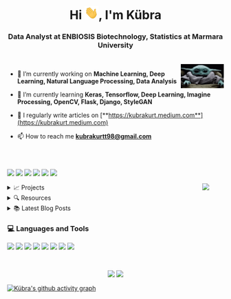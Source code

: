<h1 align="center"> Hi <img width="32" src="https://raw.githubusercontent.com/fatiiates/fatiiates/main/wave.gif"/>, I'm Kübra 
<h3 align="center"> Data Analyst at ENBIOSIS Biotechnology, Statistics at Marmara University </h3>

<br />
 
<img align="right" src="https://github.com/hargun79/hargun79/blob/master/Assets/hi.gif" style="width: 100px;">
  
- 🔭 I’m currently working on **Machine Learning, Deep Learning, Natural Language Processing, Data Analysis**

- 🌱 I’m currently learning **Keras, Tensorflow, Deep Learning, Imagine Processing, OpenCV, Flask, Django, StyleGAN**

- 📝 I regularly write articles on [**https://kubrakurt.medium.com**](https://kubrakurt.medium.com)

- 📫 How to reach me **kubrakurtt98@gmail.com**

 <br />
  <br />
     
[![](https://img.shields.io/badge/medium-%2312100E.svg?&style=for-the-badge&logo=medium&logoColor=white)](https://kubrakurt.medium.com)
[![](https://img.shields.io/badge/Kaggle-%2312100E.svg?&style=for-the-badge&logo=kaggle&logoColor=white)](https://www.kaggle.com/kubrakurt)
[![](https://img.shields.io/badge/linkedin-%230077B5.svg?&style=for-the-badge&logo=linkedin&logoColor=white)](https://www.linkedin.com/in/kubrakurtk/)
[![](https://img.shields.io/badge/twitter-%231DA1F2.svg?&style=for-the-badge&logo=twitter&logoColor=white)](https://twitter.com/kubrakurtk)
[![](https://img.shields.io/badge/instagram-%23E4405F.svg?&style=for-the-badge&logo=instagram&logoColor=white)](https://www.instagram.com/kubrakurtk/) 
[![](https://img.shields.io/badge/Spotify-1ED760?&style=for-the-badge&logo=spotify&logoColor=white)](https://open.spotify.com/user/kubrakurtk?si=N7svsad2RRO2PEHvjkT8bw)

<img align="right" src="https://media.giphy.com/media/QTmfvHGklosY1ha87W/source.gif" width="50">

<details><summary>📈 Projects</summary> 

* [1. Cosine Similarity Algorithm and Book Suggestion Application](https://github.com/kubrakurt/cosine_similarity)
* [2. IRIS Visualization and Classification](https://github.com/kubrakurt/iris_visualization_and_classification)
* [3. LightGBM Model](https://github.com/kubrakurt/lightgbm_model)
* [4. Movie Comments Sentiment Analysis with Python](https://github.com/kubrakurt/turkish_movie_sentiment_analysis)
* [5. Recommendation System](https://github.com/kubrakurt/recommendation_systems)
* [6. Scraping Text from Wikipedia and News Websites with Python](https://github.com/kubrakurt/python_text_scraping)
* [7. Text Preprocessing, WordCloud & Word2Vec Model with Python](https://github.com/kubrakurt/word2vec_model)

</details>

<details><summary>🔍 Resources</summary>

* [1. Data Analysis](https://github.com/kubrakurt/data_analysis_resource)
* [2. Data Visualization](https://github.com/kubrakurt/data_visualization_resource)
* [3. Machine Learning](https://github.com/kubrakurt/machine_learning_resource)
* [4. Natural Language Processing](https://github.com/kubrakurt/natural_language_processing_resource)

</details>

<details><summary>📚 Latest Blog Posts</summary>

* [1. Python ile Film Yorumlarının Duygu Analizi](https://medium.com/deeplab-tech/python-ile-film-yorumlarının-duygu-analizi-250870ee175c)
* [2. Python ile Metin Ön İşleme, WordCloud & Word2Vec Model](https://medium.com/deeplab-tech/python-ile-metin-ön-i̇şleme-wordcloud-word2vec-model-87b3e84abdfd)
* [3. Python ile Vikipedi & Haber Sitelerinden Metin Kazıma](https://medium.com/deeplab-tech/python-ile-vikipedi-haber-sitelerinden-metin-kazıma-7a64f2e0e3a2)
* [4. Python ile Öneri Sistemleri](https://medium.com/kaveai/öneri-sistemleri-recommendation-systems-9c4d981d1750)
* [5. Matematiği ve Python Uygulamasıyla LightGBM](https://medium.com/kaveai/matematiği-ve-python-uygulamasıyla-lightgbm-hafif-gradyan-artırma-makinesi-18d2f12e7870)

</details>

<div>
  <h3> 💻 Languages and Tools </h3>
  <p>
   <img src="https://i.giphy.com/media/LMt9638dO8dftAjtco/200.webp"   width="50">
   <img src="https://i.giphy.com/media/IdyAQJVN2kVPNUrojM/200.webp" width="50">
   <img src="https://media.giphy.com/media/KzJkzjggfGN5Py6nkT/source.gif" width="50">
   <img src="https://media.giphy.com/media/SU2ic3wTfuC6JhD1lA/giphy.gif" width="50">
   <img src="https://media.giphy.com/media/kH1DBkPNyZPOk0BxrM/giphy.gif" width="100">
   <img src="https://media.giphy.com/media/SsCYf6DRFJrOpP0IoM/giphy.gif" width="70">
   <img src="https://media.giphy.com/media/MaI6BylfjAkDkfk4OC/source.gif" width="70">
   <img src="https://media.giphy.com/media/gjrOAylhpZm3dLnO5J/source.gif" width="80">
   
  <p>
</div> 

<br/>
<p align="center">
  <img width="48%" src="https://github-readme-stats.vercel.app/api?username=kubrakurt&show_icons=true&theme=tokyonight" />
  <img width="48%" src="https://github-readme-streak-stats.herokuapp.com/?user=kubrakurt&theme=tokyonight" />
  
 [![Kübra's github activity graph](https://activity-graph.herokuapp.com/graph?username=kubrakurt&theme=react-dark)](https://git.io/kubrakurt)
</p>

